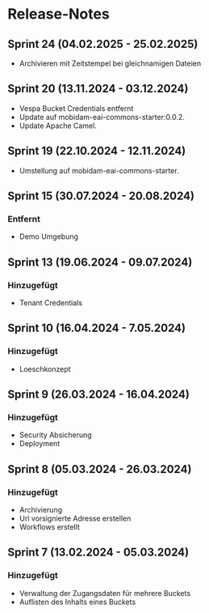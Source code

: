# Release-Notes
## Sprint 24 (04.02.2025 - 25.02.2025)
- Archivieren mit Zeitstempel bei gleichnamigen Dateien

## Sprint 20 (13.11.2024 - 03.12.2024)
- Vespa Bucket Credentials entfernt
- Update auf mobidam-eai-commons-starter:0.0.2.
- Update Apache Camel.

## Sprint 19 (22.10.2024 - 12.11.2024)
- Umstellung auf mobidam-eai-commons-starter.

## Sprint 15 (30.07.2024 - 20.08.2024)
### Entfernt
- Demo Umgebung

## Sprint 13 (19.06.2024 - 09.07.2024)
### Hinzugefügt
- Tenant Credentials

## Sprint 10 (16.04.2024 - 7.05.2024)
### Hinzugefügt
- Loeschkonzept

## Sprint 9 (26.03.2024 - 16.04.2024)
### Hinzugefügt
- Security Absicherung
- Deployment

## Sprint 8 (05.03.2024 - 26.03.2024)
### Hinzugefügt
- Archivierung
- Url vorsignierte Adresse erstellen
- Workflows erstellt

## Sprint 7 (13.02.2024 - 05.03.2024)
### Hinzugefügt
- Verwaltung der Zugangsdaten für mehrere Buckets
- Auflisten des Inhalts eines Buckets


